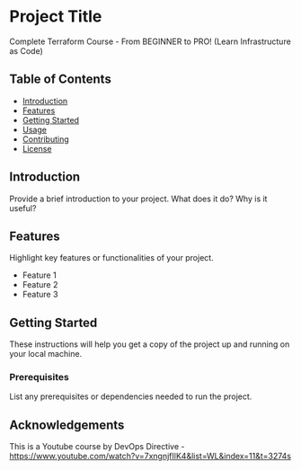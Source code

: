 # Project Title

Complete Terraform Course - From BEGINNER to PRO! (Learn Infrastructure as Code)

## Table of Contents

- [Introduction](#introduction)
- [Features](#features)
- [Getting Started](#getting-started)
- [Usage](#usage)
- [Contributing](#contributing)
- [License](#license)

## Introduction

Provide a brief introduction to your project. What does it do? Why is it useful?

## Features

Highlight key features or functionalities of your project.

- Feature 1
- Feature 2
- Feature 3

## Getting Started

These instructions will help you get a copy of the project up and running on your local machine.

### Prerequisites

List any prerequisites or dependencies needed to run the project.

## Acknowledgements

This is a Youtube course by DevOps Directive - https://www.youtube.com/watch?v=7xngnjfIlK4&list=WL&index=11&t=3274s
